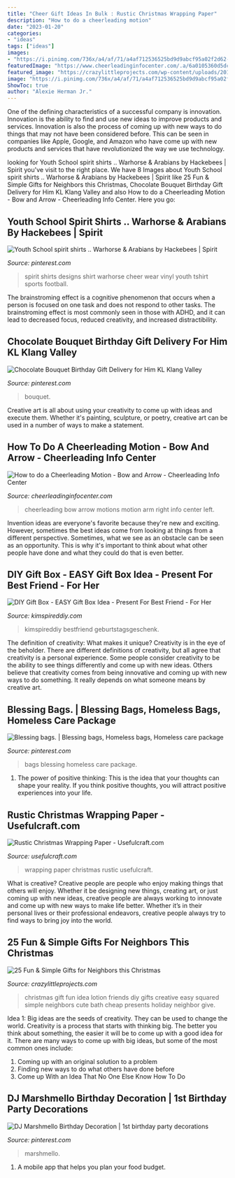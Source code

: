 ```yaml
---
title: "Cheer Gift Ideas In Bulk : Rustic Christmas Wrapping Paper"
description: "How to do a cheerleading motion"
date: "2023-01-20"
categories:
- "ideas"
tags: ["ideas"]
images:
- "https://i.pinimg.com/736x/a4/af/71/a4af712536525bd9d9abcf95a02f2d62--school-spirit-shirts-designs-school-shirts.jpg"
featuredImage: "https://www.cheerleadinginfocenter.com/.a/6a0105360d5dcf970b01a73e0d2622970d-600wi"
featured_image: "https://crazylittleprojects.com/wp-content/uploads/2017/11/Christmas-Gift-Idea.jpg"
image: "https://i.pinimg.com/736x/a4/af/71/a4af712536525bd9d9abcf95a02f2d62--school-spirit-shirts-designs-school-shirts.jpg"
ShowToc: true
author: "Alexie Herman Jr."
---
```



One of the defining characteristics of a successful company is innovation. Innovation is the ability to find and use new ideas to improve products and services. Innovation is also the process of coming up with new ways to do things that may not have been considered before. This can be seen in companies like Apple, Google, and Amazon who have come up with new products and services that have revolutionized the way we use technology.

	

		
looking for Youth School spirit shirts .. Warhorse &amp; Arabians by Hackebees | Spirit you've visit to the right place. We have 8 Images about Youth School spirit shirts .. Warhorse &amp; Arabians by Hackebees | Spirit like 25 Fun &amp; Simple Gifts for Neighbors this Christmas, Chocolate Bouquet Birthday Gift Delivery for Him KL Klang Valley and also How to do a Cheerleading Motion - Bow and Arrow - Cheerleading Info Center. Here you go:
		
    
## Youth School Spirit Shirts .. Warhorse &amp; Arabians By Hackebees | Spirit

<img loading=lazy src="https://i.pinimg.com/736x/a4/af/71/a4af712536525bd9d9abcf95a02f2d62--school-spirit-shirts-designs-school-shirts.jpg" onerror="this.onerror=null;this.src='https://tse3.mm.bing.net/th?id=OIP.v3HJGFJnGe2b6PhYHkC7XAHaNK&amp;pid=15.1';" alt="Youth School spirit shirts .. Warhorse &amp; Arabians by Hackebees | Spirit">

_Source: pinterest.com_

>spirit shirts designs shirt warhorse cheer wear vinyl youth tshirt sports football. 

	

The brainstroming effect is a cognitive phenomenon that occurs when a person is focused on one task and does not respond to other tasks. The brainstroming effect is most commonly seen in those with ADHD, and it can lead to decreased focus, reduced creativity, and increased distractibility.

    
## Chocolate Bouquet Birthday Gift Delivery For Him KL Klang Valley

<img loading=lazy src="https://i.pinimg.com/736x/16/23/a5/1623a53a1aca3c612defea025bbeea02.jpg" onerror="this.onerror=null;this.src='https://tse1.mm.bing.net/th?id=OIP.UOZxsDALlX2owy6Osof-cgHaHa&amp;pid=15.1';" alt="Chocolate Bouquet Birthday Gift Delivery for Him KL Klang Valley">

_Source: pinterest.com_

>bouquet. 

	

Creative art is all about using your creativity to come up with ideas and execute them. Whether it's painting, sculpture, or poetry, creative art can be used in a number of ways to make a statement.

    
## How To Do A Cheerleading Motion - Bow And Arrow - Cheerleading Info Center

<img loading=lazy src="https://www.cheerleadinginfocenter.com/.a/6a0105360d5dcf970b01a73e0d2622970d-600wi" onerror="this.onerror=null;this.src='https://tse4.mm.bing.net/th?id=OIP.V3Ga2gT8Z82K8GooDkumbAHaFG&amp;pid=15.1';" alt="How to do a Cheerleading Motion - Bow and Arrow - Cheerleading Info Center">

_Source: cheerleadinginfocenter.com_

>cheerleading bow arrow motions motion arm right info center left. 

	

Invention ideas are everyone's favorite because they're new and exciting. However, sometimes the best ideas come from looking at things from a different perspective. Sometimes, what we see as an obstacle can be seen as an opportunity. This is why it's important to think about what other people have done and what they could do that is even better.

    
## DIY Gift Box - EASY Gift Box Idea - Present For Best Friend - For Her

<img loading=lazy src="https://kimspireddiy.com/wp-content/uploads/2019/12/DIY-Gift-Box_Sunshine-Gift-Box-Idea.jpg" onerror="this.onerror=null;this.src='https://tse2.mm.bing.net/th?id=OIP.3K88-SPnu6UnXKsTR0_pzwHaLH&amp;pid=15.1';" alt="DIY Gift Box - EASY Gift Box Idea - Present For Best Friend - For Her">

_Source: kimspireddiy.com_

>kimspireddiy bestfriend geburtstagsgeschenk. 

	

The definition of creativity: What makes it unique?
Creativity is in the eye of the beholder. There are different definitions of creativity, but all agree that creativity is a personal experience. Some people consider creativity to be the ability to see things differently and come up with new ideas. Others believe that creativity comes from being innovative and coming up with new ways to do something. It really depends on what someone means by creative art.

    
## Blessing Bags. | Blessing Bags, Homeless Bags, Homeless Care Package

<img loading=lazy src="https://i.pinimg.com/736x/fe/f3/4b/fef34b5b39e109c96876e8378764e162--blessing-bags-homemade-gifts.jpg" onerror="this.onerror=null;this.src='https://tse4.mm.bing.net/th?id=OIP.v_N4E07L1SM21kM5ji34YQHaJ3&amp;pid=15.1';" alt="Blessing bags. | Blessing bags, Homeless bags, Homeless care package">

_Source: pinterest.com_

>bags blessing homeless care package. 

	

1. The power of positive thinking: This is the idea that your thoughts can shape your reality. If you think positive thoughts, you will attract positive experiences into your life.

    
## Rustic Christmas Wrapping Paper - Usefulcraft.com

<img loading=lazy src="http://www.usefulcraft.com/wp-content/uploads/2019/12/rustic-christmas-wrapping-paper-4.jpg" onerror="this.onerror=null;this.src='https://tse4.mm.bing.net/th?id=OIP.09qwOzzNejcvZ5YyfT5wBAHaLH&amp;pid=15.1';" alt="Rustic Christmas Wrapping Paper - Usefulcraft.com">

_Source: usefulcraft.com_

>wrapping paper christmas rustic usefulcraft. 

	

What is creative?
Creative people are people who enjoy making things that others will enjoy. Whether it be designing new things, creating art, or just coming up with new ideas, creative people are always working to innovate and come up with new ways to make life better. Whether it’s in their personal lives or their professional endeavors, creative people always try to find ways to bring joy into the world.

    
## 25 Fun &amp; Simple Gifts For Neighbors This Christmas

<img loading=lazy src="https://crazylittleprojects.com/wp-content/uploads/2017/11/Christmas-Gift-Idea.jpg" onerror="this.onerror=null;this.src='https://tse3.mm.bing.net/th?id=OIP.OSB8LjMdcs9X7d12Sv0dAAHaMK&amp;pid=15.1';" alt="25 Fun &amp; Simple Gifts for Neighbors this Christmas">

_Source: crazylittleprojects.com_

>christmas gift fun idea lotion friends diy gifts creative easy squared simple neighbors cute bath cheap presents holiday neighbor give. 

	

Idea 1: Big ideas are the seeds of creativity. They can be used to change the world.
Creativity is a process that starts with thinking big. The better you think about something, the easier it will be to come up with a good idea for it. There are many ways to come up with big ideas, but some of the most common ones include:
1. Coming up with an original solution to a problem
2. Finding new ways to do what others have done before
3. Come up With an Idea That No One Else Know How To Do

    
## DJ Marshmello Birthday Decoration | 1st Birthday Party Decorations

<img loading=lazy src="https://i.pinimg.com/736x/8e/4e/8c/8e4e8c08d5a8911feb9bc65a1c9b0bc7.jpg" onerror="this.onerror=null;this.src='https://tse1.mm.bing.net/th?id=OIP.2Cx8Hcjvyyhij74DMov7HwHaJ3&amp;pid=15.1';" alt="DJ Marshmello Birthday Decoration | 1st birthday party decorations">

_Source: pinterest.com_

>marshmello. 

	

1. A mobile app that helps you plan your food budget.

